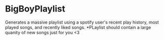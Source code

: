 # BigBoyPlaylist
 Generates a massive playlist using a spotify user's recent play history, most played songs, and recently liked songs.
 *PLaylist should contain a large quanity of new songs just for you <3
